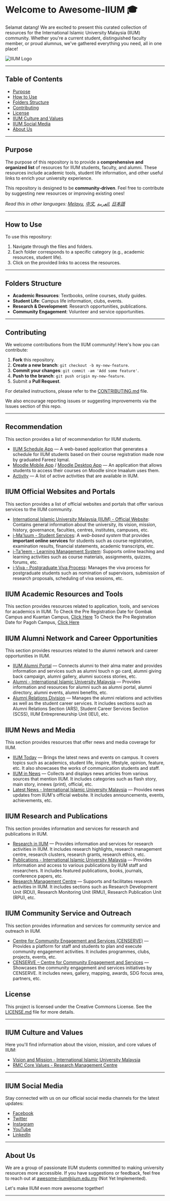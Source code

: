 # Welcome to Awesome-IIUM 🎓

Selamat datang! We are excited to present this curated collection of resources for the International Islamic University Malaysia (IIUM) community. Whether you're a current student, distinguished faculty member, or proud alumnus, we've gathered everything you need, all in one place!

![IIUM Logo](logo.png)

---

## Table of Contents

- [Purpose](#purpose)
- [How to Use](#how-to-use)
- [Folders Structure](#folders-structure)
- [Contributing](#contributing)
- [License](#license)
- [IIUM Culture and Values](#iium-culture-and-values)
- [IIUM Social Media](#iium-social-media)
- [About Us](#about-us)

---

## Purpose

The purpose of this repository is to provide a **comprehensive and organized list** of resources for IIUM students, faculty, and alumni. These resources include academic tools, student life information, and other useful links to enrich your university experience.

This repository is designed to be **community-driven**. Feel free to contribute by suggesting new resources or improving existing ones!

_Read this in other languages: [Melayu](/translation/README.my.md), [中文](/translation/README.zh.md), [العربية](/translation/README.ar.md), [日本語](/translation/README.jp.md)_

---

## How to Use

To use this repository:

1. Navigate through the files and folders.
2. Each folder corresponds to a specific category (e.g., academic resources, student life).
3. Click on the provided links to access the resources.

---

## Folders Structure

- **Academic Resources**: Textbooks, online courses, study guides.
- **Student Life**: Campus life information, clubs, events.
- **Research & Development**: Research opportunities, publications.
- **Community Engagement**: Volunteer and service opportunities.

---

## Contributing

We welcome contributions from the IIUM community! Here's how you can contribute:

1. **Fork** this repository.
2. **Create a new branch**: `git checkout -b my-new-feature`.
3. **Commit your changes**: `git commit -am 'Add some feature'`.
4. **Push to the branch**: `git push origin my-new-feature`.
5. Submit a **Pull Request**.

For detailed instructions, please refer to the [CONTRIBUTING.md](CONTRIBUTING.md) file.

We also encourage reporting issues or suggesting improvements via the Issues section of this repo.

---

## Recommendation

This section provides a list of recommendation for IIUM students.

- [IIUM Schedule App](https://github.com/iqfareez/iium_schedule) — A web-based application that generates a schedule for IIUM students based on their course registration made now by graduated Fareez Iqmal.
- [Moodle Mobile App](https://download.moodle.org/mobile/) / [Moodle Desktop App](https://download.moodle.org/) — An application that allows students to access their courses on Moodle since Imaalum uses them.
- [Activity](/Student%20Life/Programs.md) — A list of active activities that are available in IIUM.

## IIUM Official Websites and Portals

This section provides a list of official websites and portals that offer various services to the IIUM community.

- [International Islamic University Malaysia (IIUM) - Official Website](https://www.iium.edu.my/): Contains general information about the university, its vision, mission, history, governance, faculties, centres, institutes, campuses, etc.
- [i-Ma'luum - Student Services](https://imaluum.iium.edu.my/): A _web-based system_ that provides **important online services** for students such as course registration, examination results, financial statements, academic transcripts, etc.
- [i-Ta'leem - Learning Management System](https://italeem.iium.edu.my/): Supports online teaching and learning activities such as course materials, assignments, quizzes, forums, etc.
- [i-Viva - Postgraduate Viva Process](https://iviva.iium.edu.my/): Manages the viva process for postgraduate students such as nomination of supervisors, submission of research proposals, scheduling of viva sessions, etc.

## IIUM Academic Resources and Tools

This section provides resources related to application, tools, and services for academics in IIUM.
To Check the Pre Registration Date for Gombak Campus and Kuantan Campus, [Click Here](/Academic%20Resources/Pre-reg%20gombak-kuantan.md)
To Check the Pre Registration Date for Pagoh Campus, [Click Here](/Academic%20Resources/Pre-reg%20pagoh.md)

## IIUM Alumni Network and Career Opportunities

This section provides resources related to the alumni network and career opportunities in IIUM.

- [IIUM Alumni Portal](https://alumni.iium.edu.my/) — Connects alumni to their alma mater and provides information and services such as alumni touch n go card, alumni giving back campaign, alumni gallery, alumni success stories, etc.
- [Alumni - International Islamic University Malaysia](https://www.iium.edu.my/alumni) — Provides information and resources for alumni such as alumni portal, alumni directory, alumni events, alumni benefits, etc.
- [Alumni Relations Division](https://www.iium.edu.my/division/alumni) — Manages the alumni relations and activities as well as the student career services. It includes sections such as Alumni Relations Section (ARS), Student Career Services Section (SCSS), IIUM Entrepreneurship Unit (IEU), etc.

## IIUM News and Media

This section provides resources that offer news and media coverage for IIUM.

- [IIUM Today](https://news.iium.edu.my/) — Brings the latest news and events on campus. It covers topics such as academics, student life, inspire, lifestyle, opinion, feature, etc. It also showcases the works of communication students and staff.
- [IIUM in News](https://newsroom.iium.edu.my/) — Collects and displays news articles from various sources that mention IIUM. It includes categories such as flash story, main story, innews (print), official, etc.
- [Latest News - International Islamic University Malaysia](https://www.iium.edu.my/news) — Provides news updates from IIUM's official website. It includes announcements, events, achievements, etc.

## IIUM Research and Publications

This section provides information and services for research and publications in IIUM.

- [Research in IIUM](https://www.iium.edu.my/research) — Provides information and services for research activities in IIUM. It includes research highlights, research management centre, research clusters, research grants, research ethics, etc.
- [Publications - International Islamic University Malaysia](https://www.iium.edu.my/publications) — Provides information and access to various publications by IIUM staff and researchers. It includes featured publications, books, journals, conference papers, etc.
- [Research Management Centre](https://www.iium.edu.my/centre/rmc) — Supports and facilitates research activities in IIUM. It includes sections such as Research Development Unit (RDU), Research Monitoring Unit (RMU), Research Publication Unit (RPU), etc.

## IIUM Community Service and Outreach

This section provides information and services for community service and outreach in IIUM.

- [Centre for Community Engagement and Services (CENSERVE)](https://www.iium.edu.my/centre/censerve) — Provides a platform for staff and students to plan and execute community engagement activities. It includes programmes, clubs, projects, events, etc.
- [CENSERVE – Centre for Community Engagement and Services](https://censerve.iium.edu.my/) — Showcases the community engagement and services initiatives by CENSERVE. It includes news, gallery, mapping, awards, SDG focus area, partners, etc.

## License

This project is licensed under the Creative Commons License. See the [LICENSE.md](LICENSE.md) file for more details.

---

## IIUM Culture and Values

Here you'll find information about the vision, mission, and core values of IIUM:

- [Vision and Mission - International Islamic University Malaysia](https://www.iium.edu.my/office/odrail/vision-and-mission-10)
- [RMC Core Values - Research Management Centre](https://www.iium.edu.my/centre/rmc/vision-mission-core-values)

---

## IIUM Social Media

Stay connected with us on our official social media channels for the latest updates:

- [Facebook](https://www.facebook.com/IIUM.Official)
- [Twitter](https://twitter.com/OfficialIIUM)
- [Instagram](https://www.instagram.com/iiumofficial/)
- [YouTube](https://www.youtube.com/user/IIUMOnline)
- [LinkedIn](https://www.linkedin.com/school/international-islamic-university-malaysia/)

---

## About Us

We are a group of passionate IIUM students committed to making university resources more accessible. If you have suggestions or feedback, feel free to reach out at [awesome-iium@iium.edu.my](mailto:awesome-iium@iium.edu.my) (Not Yet Implemented).

Let's make IIUM even more awesome together!

---
